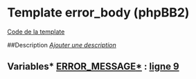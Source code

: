 # Template error_body (phpBB2)

[Code de la template](../../subsilver/error_body.tpl)

##Description
[*Ajouter une description*](https://fa-tvars.appspot.com/tpl/subsilver/error_body)

## Variables* [ERROR_MESSAGE](https://github.com/Etana/template.list/blob/master/var/ERROR_MESSAGE.md#readme)<a href="https://fa-tvars.appspot.com/var/ERROR_MESSAGE">*</a> : [ligne 9](../tpl/src/subsilver/error_body.tpl#L9)
